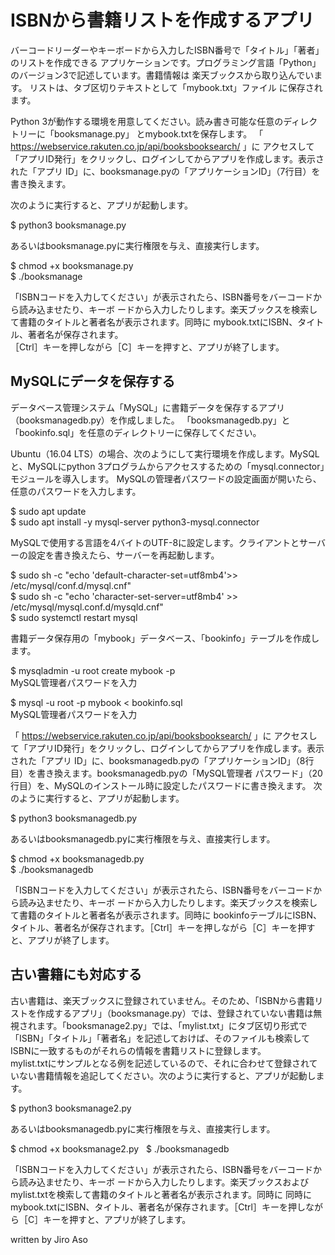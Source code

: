 # ISBNから書籍リストを作成するアプリ

バーコードリーダーやキーボードから入力したISBN番号で「タイトル」「著者」のリストを作成できる
アプリケーションです。プログラミング言語「Python」のバージョン3で記述しています。書籍情報は
楽天ブックスから取り込んでいます。 リストは、タブ区切りテキストとして「mybook.txt」ファイル
に保存されます。

Python 3が動作する環境を用意してください。読み書き可能な任意のディレクトリーに「booksmanage.py」
とmybook.txtを保存します。 「 https://webservice.rakuten.co.jp/api/booksbooksearch/ 」に
アクセスして「アプリID発行」をクリックし、ログインしてからアプリを作成します。表示された「アプリ
ID」に、booksmanage.pyの「アプリケーションID」（7行目）を書き換えます。  

次のように実行すると、アプリが起動します。  

$ python3 booksmanage.py  

あるいはbooksmanage.pyに実行権限を与え、直接実行します。  

$ chmod +x booksmanage.py     
$ ./booksmanage  

「ISBNコードを入力してください」が表示されたら、ISBN番号をバーコードから読み込ませたり、キーボ
ードから入力したりします。楽天ブックスを検索して書籍のタイトルと著者名が表示されます。同時に
mybook.txtにISBN、タイトル、著者名が保存されます。  
［Ctrl］キーを押しながら［C］キーを押すと、アプリが終了します。

## MySQLにデータを保存する
データベース管理システム「MySQL」に書籍データを保存するアプリ（booksmanagedb.py）を作成しました。
「booksmanagedb.py」と「bookinfo.sql」を任意のディレクトリーに保存してください。  

Ubuntu（16.04 LTS）の場合、次のようにして実行環境を作成します。MySQLと、MySQLにpython 3プログラムからアクセスするための「mysql.connector」モジュールを導入します。
MySQLの管理者パスワードの設定画面が開いたら、任意のパスワードを入力します。  

$ sudo apt update  
$ sudo apt install -y mysql-server python3-mysql.connector     

MySQLで使用する言語を4バイトのUTF-8に設定します。クライアントとサーバーの設定を書き換えたら、サーバーを再起動します。  

$ sudo sh -c "echo 'default-character-set=utf8mb4'>> /etc/mysql/conf.d/mysql.cnf"    
$ sudo sh -c "echo 'character-set-server=utf8mb4' >> /etc/mysql/mysql.conf.d/mysqld.cnf"      
$ sudo systemctl restart mysql      

書籍データ保存用の「mybook」データベース、「bookinfo」テーブルを作成します。  

$ mysqladmin -u root create mybook -p     
MySQL管理者パスワードを入力     

$ mysql -u root -p mybook < bookinfo.sql    
MySQL管理者パスワードを入力    

「 https://webservice.rakuten.co.jp/api/booksbooksearch/ 」に
アクセスして「アプリID発行」をクリックし、ログインしてからアプリを作成します。表示された「アプリ
ID」に、booksmanagedb.pyの「アプリケーションID」（8行目）を書き換えます。booksmanagedb.pyの「MySQL管理者
パスワード」（20行目）を、MySQLのインストール時に設定したパスワードに書き換えます。
次のように実行すると、アプリが起動します。  

$ python3 booksmanagedb.py    

あるいはbooksmanagedb.pyに実行権限を与え、直接実行します。  

$ chmod +x booksmanagedb.py     
$ ./booksmanagedb    

「ISBNコードを入力してください」が表示されたら、ISBN番号をバーコードから読み込ませたり、キーボ
ードから入力したりします。楽天ブックスを検索して書籍のタイトルと著者名が表示されます。同時に
bookinfoテーブルにISBN、タイトル、著者名が保存されます。［Ctrl］キーを押しながら［C］キーを押すと、アプリが終了します。    

## 古い書籍にも対応する
古い書籍は、楽天ブックスに登録されていません。そのため、「ISBNから書籍リストを作成するアプリ」（booksmanage.py）では、登録されていない書籍は無視されます。「booksmanage2.py」では、「mylist.txt」にタブ区切り形式で「ISBN」「タイトル」「著者名」を記述しておけば、そのファイルも検索してISBNに一致するものがそれらの情報を書籍リストに登録します。    
mylist.txtにサンプルとなる例を記述しているので、それに合わせて登録されていない書籍情報を追記してください。次のように実行すると、アプリが起動します。  

$ python3 booksmanage2.py    

あるいはbooksmanagedb.pyに実行権限を与え、直接実行します。  
 
$ chmod +x booksmanage2.py
    $ ./booksmanagedb    

「ISBNコードを入力してください」が表示されたら、ISBN番号をバーコードから読み込ませたり、キーボ
ードから入力したりします。楽天ブックスおよびmylist.txtを検索して書籍のタイトルと著者名が表示されます。同時に
同時にmybook.txtにISBN、タイトル、著者名が保存されます。［Ctrl］キーを押しながら［C］キーを押すと、アプリが終了します。   

written by Jiro Aso
